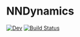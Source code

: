 # NNDynamics

[![Dev](https://img.shields.io/badge/docs-dev-blue.svg)](https://SvenDuve.github.io/NNDynamics.jl/dev/)
[![Build Status](https://github.com/SvenDuve/NNDynamics.jl/actions/workflows/CI.yml/badge.svg?branch=main)](https://github.com/SvenDuve/NNDynamics.jl/actions/workflows/CI.yml?query=branch%3Amain)
